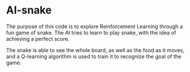 # AI-snake

The purpose of this code is to explore Reinforcement Learning through a fun game of snake. The AI tries to learn to play snake, with the idea of achieving a perfect score.

The snake is able to see the whole board, as well as the food as it moves, and a Q-learning algorithm is used to train it to recognize the goal of the game.
